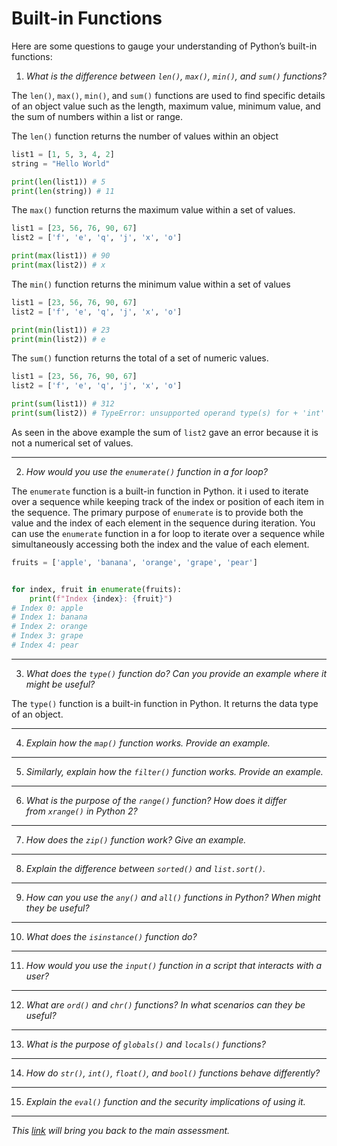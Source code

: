 # Built-in Functions

  

Here are some questions to gauge your understanding of Python’s built-in functions:

1. *What is the difference between `len()`, `max()`, `min()`, and `sum()` functions?*

  The `len()`, `max()`, `min()`, and `sum()` functions are used to find specific details of an object value such as the length, maximum value, minimum value, and the sum of numbers within a list or range. 

The `len()` function returns the number of values within an object 

```python
list1 = [1, 5, 3, 4, 2]
string = "Hello World"

print(len(list1)) # 5
print(len(string)) # 11
```

The `max()` function returns the maximum value within a set of values. 

```python
list1 = [23, 56, 76, 90, 67]
list2 = ['f', 'e', 'q', 'j', 'x', 'o']

print(max(list1)) # 90
print(max(list2)) # x
```

The `min()` function returns the minimum value within a set of values

```python
list1 = [23, 56, 76, 90, 67]
list2 = ['f', 'e', 'q', 'j', 'x', 'o']

print(min(list1)) # 23
print(min(list2)) # e
```

The `sum()` function returns the total of a set of numeric values.

```python
list1 = [23, 56, 76, 90, 67]
list2 = ['f', 'e', 'q', 'j', 'x', 'o']

print(sum(list1)) # 312
print(sum(list2)) # TypeError: unsupported operand type(s) for + 'int' and 'str'
```

As seen in the above example the sum of `list2` gave an error because it is not a numerical set of values. 

---

2. *How would you use the `enumerate()` function in a for loop?*

  The `enumerate` function is a built-in function in Python. it i used to iterate over a sequence while keeping track of the index or position of each item in the sequence. The primary purpose of `enumerate` is to provide both the value and the index of each element in the sequence during iteration. You can use the `enumerate` function in a for loop to iterate over a sequence while simultaneously accessing both the index and the value of each element.
```python
fruits = ['apple', 'banana', 'orange', 'grape', 'pear']


for index, fruit in enumerate(fruits):
	print(f"Index {index}: {fruit}")
# Index 0: apple
# Index 1: banana
# Index 2: orange
# Index 3: grape
# Index 4: pear
```

---

3. *What does the `type()` function do? Can you provide an example where it might be useful?*

The `type()` function is a built-in function in Python. It returns the data type of an object. 

---

4. *Explain how the `map()` function works. Provide an example.*

---

5. *Similarly, explain how the `filter()` function works. Provide an example.*

---

6. *What is the purpose of the `range()` function? How does it differ from `xrange()` in Python 2?*

---

7. *How does the `zip()` function work? Give an example.*

---

8. *Explain the difference between `sorted()` and `list.sort()`.*

---

9. *How can you use the `any()` and `all()` functions in Python? When might they be useful?*

---

10. *What does the `isinstance()` function do?*

---

11. *How would you use the `input()` function in a script that interacts with a user?*

---

12. *What are `ord()` and `chr()` functions? In what scenarios can they be useful?*

---

13. *What is the purpose of `globals()` and `locals()` functions?*

---

14. *How do `str()`, `int()`, `float()`, and `bool()` functions behave differently?*

---
  
15. *Explain the `eval()` function and the security implications of using it.*

---

_This [link](overview) will bring you back to the main assessment._
